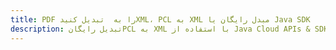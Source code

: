 ---title: PDF را به  تبدیل کنیدXML، PCL به XML مبدل رایگان یا Java SDKdescription: تبدیل رایگانPCL به XML با استفاده از Java Cloud APIs & SDK همچنین اسناد PDF را در Cloud ایجاد، ویرایش و رندر کنید.---